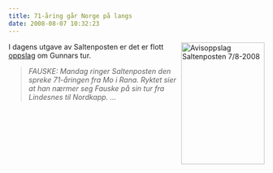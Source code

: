 ```yaml
---
title: 71-åring går Norge på langs
date: 2008-08-07 10:32:23
---
```


<a href="http://farm4.static.flickr.com/3270/2740269363_af2dc1be64_o.jpg" title="Avisoppslag Saltenposten 7/8-2008"><img src="http://farm4.static.flickr.com/3270/2740269363_144f3d2a90_m.jpg" width="164" height="240" align=right alt="Avisoppslag Saltenposten 7/8-2008" /></a>I dagens utgave av Saltenposten er det er flott <a href="http://www.saltenposten.no/nyheter/article173192.ece">oppslag</a> om Gunnars tur.

<blockquote><em>FAUSKE: Mandag ringer Saltenposten den spreke 71-åringen fra Mo i Rana. Ryktet sier at han nærmer seg Fauske på sin tur fra Lindesnes til Nordkapp. ...</em></blockquote>
